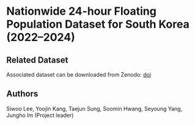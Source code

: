 # Nationwide 24-hour Floating Population Dataset for South Korea (2022–2024)

## Related Dataset
Associated dataset can be downloaded from Zenodo: [doi](10.5281/zenodo.17103346)



## Authors
Siwoo Lee, Yoojin Kang, Taejun Sung, Soomin Hwang, Seyoung Yang, Jungho Im (Project leader)
